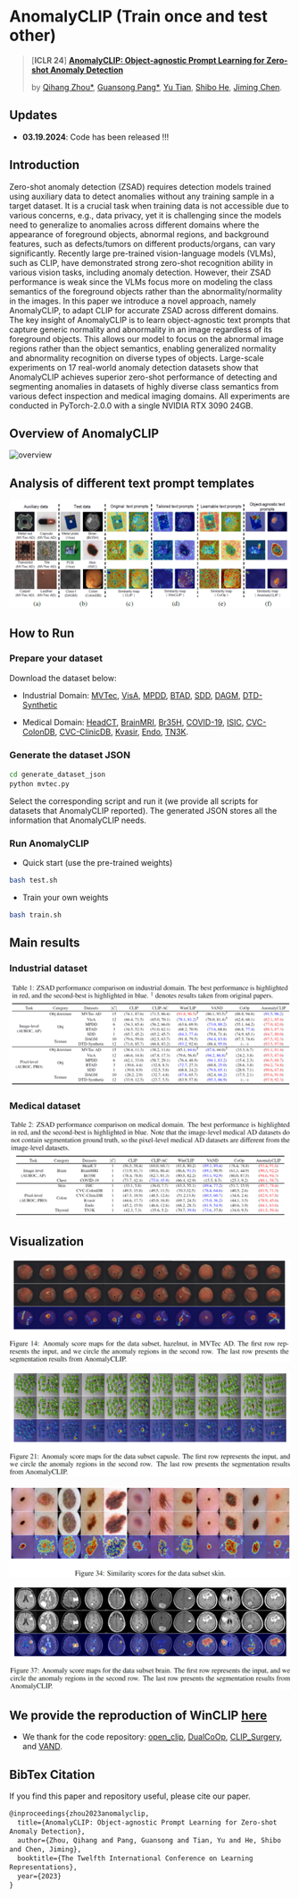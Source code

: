 # AnomalyCLIP (Train once and test other)
> [**ICLR 24**] [**AnomalyCLIP: Object-agnostic Prompt Learning for Zero-shot Anomaly Detection**](https://arxiv.org/pdf/2310.18961.pdf)
>
> by [Qihang Zhou*](), [Guansong Pang*](https://www.guansongpang.com/),  [Yu Tian](https://yutianyt.com/), [Shibo He](https://scholar.google.com/citations?hl=zh-CN&user=5GOcb4gAAAAJ&view_op=list_works&sortby=pubdate), [Jiming Chen](https://scholar.google.com/citations?user=zK9tvo8AAAAJ&hl=zh-CN).


## Updates

- **03.19.2024**: Code has been released !!!

## Introduction 
Zero-shot anomaly detection (ZSAD) requires detection models trained using auxiliary data to detect anomalies without any training sample in a target dataset. It is a crucial task when training data is not accessible due to various concerns, e.g., data privacy, yet it is challenging since the models need to generalize to anomalies across different domains where the appearance of foreground objects, abnormal regions, and background features, such as defects/tumors on different products/organs, can vary significantly. Recently large pre-trained vision-language models (VLMs), such as CLIP,
have demonstrated strong zero-shot recognition ability in various vision tasks, including anomaly detection. However, their ZSAD performance is weak since the VLMs focus more on modeling the class semantics of the foreground objects rather than the abnormality/normality in the images.
In this paper we introduce a novel approach, namely AnomalyCLIP, to adapt CLIP for accurate ZSAD across different domains. The key insight of AnomalyCLIP is to learn object-agnostic text prompts that capture generic normality and abnormality in an image regardless of its foreground objects. This allows our model to focus on the abnormal image regions rather than the object semantics, enabling generalized normality and abnormality recognition on diverse types of objects. Large-scale experiments on 17 real-world anomaly detection datasets show that AnomalyCLIP achieves superior zero-shot performance of detecting and segmenting anomalies in datasets of highly diverse class semantics from various defect inspection and medical imaging domains. All experiments are conducted in PyTorch-2.0.0 with a single NVIDIA RTX 3090 24GB. 

## Overview of AnomalyCLIP
![overview](https://github.com/zqhang/AnomalyCLIP/assets/19222962/4ec3e5fc-9570-41f7-8067-6e7a515841be)


## Analysis of different text prompt templates
![analysis](./assets/analysis.png) 


## How to Run
### Prepare your dataset
Download the dataset below:

* Industrial Domain:
[MVTec](https://www.mvtec.com/company/research/datasets/mvtec-ad), [VisA](https://github.com/amazon-science/spot-diff), [MPDD](https://github.com/stepanje/MPDD), [BTAD](http://avires.dimi.uniud.it/papers/btad/btad.zip), [SDD](https://www.vicos.si/resources/kolektorsdd/), [DAGM](https://www.kaggle.com/datasets/mhskjelvareid/dagm-2007-competition-dataset-optical-inspection), [DTD-Synthetic](https://drive.google.com/drive/folders/10OyPzvI3H6llCZBxKxFlKWt1Pw1tkMK1)

* Medical Domain:
[HeadCT](https://www.kaggle.com/datasets/felipekitamura/head-ct-hemorrhage), [BrainMRI](https://www.kaggle.com/datasets/navoneel/brain-mri-images-for-brain-tumor-detection), [Br35H](https://www.kaggle.com/datasets/ahmedhamada0/brain-tumor-detection), [COVID-19](https://www.kaggle.com/datasets/tawsifurrahman/covid19-radiography-database), [ISIC](https://isic-challenge-data.s3.amazonaws.com/2016/ISBI2016_ISIC_Part1_Test_Data.zip), [CVC-ColonDB](https://figshare.com/articles/figure/Polyp_DataSet_zip/21221579), [CVC-ClinicDB](https://figshare.com/articles/figure/Polyp_DataSet_zip/21221579), [Kvasir](https://figshare.com/articles/figure/Polyp_DataSet_zip/21221579), [Endo](https://drive.google.com/file/d/1LNpLkv5ZlEUzr_RPN5rdOHaqk0SkZa3m/view), [TN3K](https://github.com/haifangong/TRFE-Net-for-thyroid-nodule-segmentation?tab=readme-ov-file).

### Generate the dataset JSON
```bash
cd generate_dataset_json
python mvtec.py
```
Select the corresponding script and run it (we provide all scripts for datasets that AnomalyCLIP reported). The generated JSON stores all the information that AnomalyCLIP needs.

### Run AnomalyCLIP
* Quick start (use the pre-trained weights)
```bash
bash test.sh
```
  
* Train your own weights
```bash
bash train.sh
```


## Main results

### Industrial dataset
![industrial](./assets/Industrial.png) 


### Medical dataset
![medical](./assets/medical.png) 


## Visualization

![hazelnut](./assets/hazelnut.png) 

![capusle](./assets/capusle.png) 

![skin](./assets/skin.png) 

![brain](./assets/brain.png) 


## We provide the reproduction of WinCLIP [here](https://github.com/zqhang/WinCLIP-pytorch)


* We thank for the code repository: [open_clip](https://github.com/mlfoundations/open_clip), [DualCoOp](https://github.com/sunxm2357/DualCoOp), [CLIP_Surgery](https://github.com/xmed-lab/CLIP_Surgery), and [VAND](https://github.com/ByChelsea/VAND-APRIL-GAN/tree/master).

## BibTex Citation

If you find this paper and repository useful, please cite our paper.

```
@inproceedings{zhou2023anomalyclip,
  title={AnomalyCLIP: Object-agnostic Prompt Learning for Zero-shot Anomaly Detection},
  author={Zhou, Qihang and Pang, Guansong and Tian, Yu and He, Shibo and Chen, Jiming},
  booktitle={The Twelfth International Conference on Learning Representations},
  year={2023}
}
```
